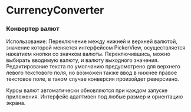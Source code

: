 # CurrencyConverter
### Конвертер валют

Использование:
Переключение между нижней и верхней валютой, значение которой меняется интерфейсом PickerView, осуществляется нажатием кнопки со значком валюты.
Переключившись, можно выбирать вводимую валюту, и валюту выходного значения.
Редактирование текста по умолчанию предусмотрено для верхнего левого текстового поля, но возможен также ввод в нижнее правое текстовое поле, в таком случае конверсия произойдет реверсивно.


Курсы валют автоматически обновляются при каждом запуске приложения.
Интерфейс адаптивен под любые размер и ориентацию экрана.
